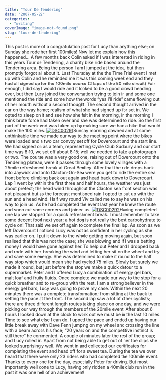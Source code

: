 ```yaml
---
title: "Tour De Tendering"
date: "2007-05-22"
categories: 
  - "writing"
coverImage: "image-not-found.png"
slug: "tour-de-tendering"
---
```


This post is more of a congratulation post for Lucy than anything else; on Sunday she rode her first 100miles! Now let me explain how this happened… A few months back Colin asked if I was interested in riding in this years Tour de Tendering, a charity bike ride based around the Tendering area. Being the person I am I jumped at the idea, but then promptly forgot all about it. Last Thursday at the the Time Trial event I met up with Colin and he reminded me it was this coming week end and they had all signed up for the 100mile course (2 laps of the 50 mile circuit) Fair enough, I did say I would ride and it looked to be a good crowd heading over, but then Lucy joined the conversation trying to join in and some one mentioned the ride and some how the words “yes I’ll ride” came flowing out of her mouth without a second thought. The second thought arrived in the car on the way home; realism of what she had signed up for set in. We opted to sleep on it and see how she felt in the morning, in the morning I think brute force had taken over and she was determined to ride. So the first part of the week end was taken up by making sure we had a bike that would make the 100 miles. [![DSC00291](/images/509069260_6aeb9d68fd_m.jpg)](http://www.flickr.com/photos/funkylarma/509069260/ "Photo Sharing")Sunday morning dawned and at some unthinkable time we made our way to the meeting point where the bikes were loaded and a two car convoy set off for Dovercourt and the start line. We had signed on as a team, representing Cycle Club Sudbury and our start time was 8:10, we set off about 8:15; well we needed to take a photograph or two. The course was a very good one, raising out of Dovercourt onto the Tendering plateau, were it passes through some lovely villages with a 25mile refreshment break at Great Bentley. After that the ride drops back into Jaywick and onto Clacton-On-Sea were you get to ride the entire sea front before climbing back out again and head back down to Dovercourt. Lap 1 went by within the first three and half hours, the weather was just about prefect; the head wind throughout the Clacton sea front section was not pleasant but as the forecast mentioned rain I opted to put up with the sun and a head wind. Half way round Viv called me to say he was on his way to join us. As he had completed the event last year he knew the route and soon cut some corners and joined us. [![DSC00292](/images/509069268_b7d50e80e7_m.jpg)](http://www.flickr.com/photos/funkylarma/509069268/ "Photo Sharing")Having completed one lap we stopped for a quick refreshment break. I must remember to take some decent food next year; a hot dog is not really the best carbohydrate to cycle on! That said we set off again to complete the final lap. As soon as we left Dovercourt I noticed Lucy was not as confident in her cycling as she was earlier on. I put it down to the whole getting moving again, but soon realised that this was not the case; she was blowing and if I was a betting money I would have gone against her. To help out Peter and I dropped back and rode with her, breaking the wind and letting her sit on the wheel and try and save some energy. She was determined to make it round to the half way stop which would mean she had cycled 75 miles. Slowly but surely we made it round, but just before the stop we make a quick detour to a supermarket. Peter and I offered Lucy a combination of energy gel bars, malt loaf and fruity fluids. Once complete we made our way to the stop for a quick breather and to re-group with the rest. I am a strong believer in the energy gel bars, Lucy was going to prove my case. Within the next 20 minutes there was a complete transformation; from sitting at the back to setting the pace at the front. The second lap saw a lot of other cyclists; there are three different length routes taking place on one day, and we were picking our way through the members of the 20mile event. After about 6 hours I looked down at the clock to work out we must be in the last 10 miles. Time to see what else I can do. I upped the pace and ended up having our little break away with Dave Fenn jumping on my wheel and crossing the line with a beam across his face; “20 years on and the competitive instinct is still there” he commented. A couple of minutes later the rest of the group; and Lucy rolled in. Apart from not being able to get out of her toe clips she looked surprisingly well. We went in and collected our certificates for completing the event and head off for a sweet tea. During the tea we over heard that there were only 23 riders who had completed the 100mile event. Thanks to every one for the day, especially Peter for driving. But most importantly well done to Lucy, having only ridden a 40mile club run in the past it was one hell of an achievement!
